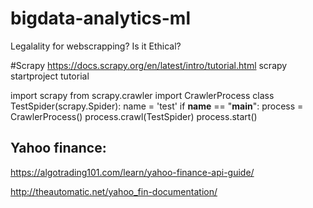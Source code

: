 # bigdata-analytics-ml

Legalality for webscrapping? Is it Ethical?


#Scrapy
https://docs.scrapy.org/en/latest/intro/tutorial.html
scrapy startproject tutorial

import scrapy
from scrapy.crawler import CrawlerProcess
class TestSpider(scrapy.Spider):
    name = 'test'
if __name__ == "__main__":
  process = CrawlerProcess()
  process.crawl(TestSpider)
  process.start()




Yahoo finance:
-------------
https://algotrading101.com/learn/yahoo-finance-api-guide/

http://theautomatic.net/yahoo_fin-documentation/

